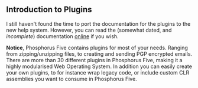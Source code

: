 ## Introduction to Plugins

I still haven't found the time to port the documentation for the plugins to the new help system. However,
you can read the (somewhat dated, and _incomplete_) documentation [online](https://github.com/polterguy/phosphorusfive/tree/master/plugins) if you wish.

**Notice**, Phosphorus Five contains plugins for most of your needs. Ranging from zipping/unzipping files,
to creating and sending PGP encrypted emails. There are more than 30 different plugins in Phosphorus Five,
making it a highly modularised Web Operating System. In addition you can easily create your own plugins,
to for instance wrap legacy code, or include custom CLR assemblies you want to consume in Phosphorus Five.
